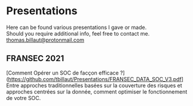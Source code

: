 # Presentations

Here can be found various presentations I gave or made.  
Should you require additional info, feel free to contact me.   
thomas.billaut@protonmail.com


## FRANSEC 2021

[Comment Opérer un SOC de facçon efficace ?](https://github.com/tbillaut/Presentations/FRANSEC_DATA_SOC_V3.pdf]  
Entre approches traditionnelles basées sur la couverture des risques et approches centrées sur la donnée, comment optimiser le fonctionnement de votre SOC.




